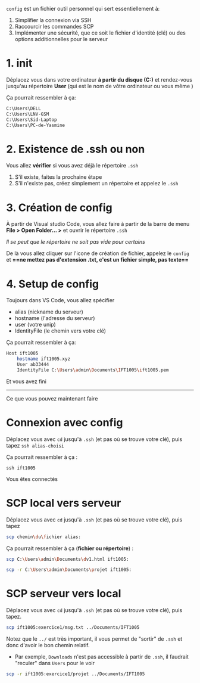 ``config`` est un fichier outil personnel qui sert essentiellement à:

1) Simplifier la connexion via SSH
2) Raccourcir les commandes SCP
3) Implémenter une sécurité, que ce soit le fichier d'identité (clé) ou des options additionnelles pour le serveur 

# 1. init

Déplacez vous dans votre ordinateur **à partir du disque (C:)** et rendez-vous jusqu'au répertoire **User** (qui est le nom de vôtre ordinateur ou vous même )

Ça pourrait ressembler à ça:

```bash
C:\Users\DELL
C:\Users\LNV-GSM
C:\Users\Sid-Laptop
C:\Users\PC-de-Yasmine
```

# 2. Existence de .ssh ou non

Vous allez **vérifier** si vous avez déjà le répertoire `.ssh` 


1) S'il existe, faites la prochaine étape
2) S'il n'existe pas, créez simplement un répertoire et appelez le `.ssh`

# 3. Création de config

À partir de Visual studio Code, vous allez faire à partir de la barre de menu **File > Open Folder... >** et ouvrir le répertoire `.ssh`

*Il se peut que le répertoire ne soit pas vide pour certains*

De là vous allez cliquer sur l'icone de création de fichier, appelez le ``config`` et **==ne mettez pas d'extension .txt, c'est un fichier simple, pas texte==**
# 4. Setup de config

Toujours dans VS Code, vous allez spécifier
- alias (nickname du serveur)
- hostname (l'adresse du serveur)
- user (votre unip)
- IdentityFile (le chemin vers votre clé)

Ça pourrait ressembler à ça:

```bash
Host ift1005
	hostname ift1005.xyz
	User ab33444
	IdentityFile C:\Users\admin\Documents\IFT1005\ift1005.pem
```

Et vous avez fini

<div style="page-break-after: always;"></div>



---
Ce que vous pouvez maintenant faire

# Connexion avec config

Déplacez vous avec ``cd`` jusqu'à `.ssh` (et pas où se trouve votre clé), puis tapez `ssh alias-choisi`

Ça pourrait ressembler à ça :

```
ssh ift1005
```

Vous êtes connectés

# SCP local vers serveur

Déplacez vous avec ``cd`` jusqu'à `.ssh` (et pas où se trouve votre clé), puis tapez

```bash
scp chemin\du\fichier alias:
```

Ça pourrait ressembler à ça (**fichier ou répertoire**) :

```bash
scp C:\Users\admin\Documents\dv1.html ift1005:
```

```bash
scp -r C:\Users\admin\Documents\projet ift1005:
```

# SCP serveur vers local

Déplacez vous avec ``cd`` jusqu'à `.ssh` (et pas où se trouve votre clé), puis tapez. 

```bash
scp ift1005:exercice1/msg.txt ../Documents/IFT1005
```

Notez que le ``../`` est très important, il vous permet de "sortir" de ``.ssh`` et donc d'avoir le bon chemin relatif. 
- Par exemple, `Downloads` n'est pas accessible à partir de `.ssh`, il faudrait "reculer" dans ``Users`` pour le voir

```bash
scp -r ift1005:exercice1/projet ../Documents/IFT1005
```
